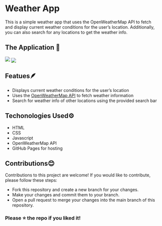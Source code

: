 
 
 # Weather App
 
 This is a simple weather app that uses the OpenWeatherMap API to fetch and display current weather conditions for the user’s location. Additionally, you can also search for any locations to get the weather info.
 
 ## The Application 📜
 
 <img src = 'Screenshots/pic1.jpg' aligh = 'center' />
 <img src = 'Screenshots/pic2.jpg' align = 'center'/>
 
 
 ## Featues🪶
 * Displays current weather conditions for the user’s location
 * Uses the [OpenWeatherMap API](https://openweathermap.org/api) to fetch weather information
 * Search for weather info of other locations using the provided search bar
 
 ## Techonologies Used⚙️
 * HTML
 * CSS
 * Javascript
 * OpenWeatherMap API
 * GitHub Pages for hosting
 
 ## Contributions😊
 
 Contributions to this project are welcome! If you would like to contribute, please follow these steps:

* Fork this repository and create a new branch for your changes.
* Make your changes and commit them to your branch.
* Open a pull request to merge your changes into the main branch of this repository.

### Please ⭐ the repo if you liked it!
